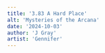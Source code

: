 ```yaml
---
title: '3.83 A Hard Place'
alt: 'Mysteries of the Arcana'
date: '2024-10-03'
author: 'J Gray'
artist: 'Gennifer'
---
```

